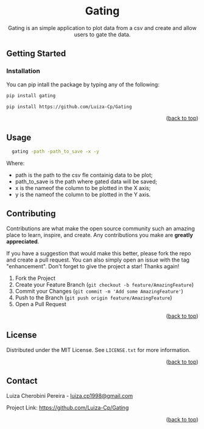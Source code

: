 <div id="top"></div>


<!-- PROJECT LOGO -->
<br />
<div align="center">
  <a href="https://github.com/github_username/repo_name">
  </a>

<h1 align="center">Gating</h1>

  <p align="center">
    Gating is an simple application to plot data from a csv and create and allow users to gate the data.
    <br>
  </p>
</div>


<!-- GETTING STARTED -->
## Getting Started

### Installation

You can pip intall the package by typing any of the following:
   ```sh
   pip install gating 
   ```
   ```sh
   pip install https://github.com/Luiza-Cp/Gating
   ```


<p align="right">(<a href="#top">back to top</a>)</p>


<!-- USAGE EXAMPLES -->
## Usage

 ```sh
   gating -path -path_to_save -x -y
   ```
 Where:
 * path is the path to the csv fle containig data to be plot;
 * path_to_save is the path where gated data will be saved;
 * x is the nameof the column to be plotted in the X axis;
 * y is the nameof the column to be plotted in the Y axis.
 

<!-- CONTRIBUTING -->
## Contributing

Contributions are what make the open source community such an amazing place to learn, inspire, and create. Any contributions you make are **greatly appreciated**.

If you have a suggestion that would make this better, please fork the repo and create a pull request. You can also simply open an issue with the tag "enhancement".
Don't forget to give the project a star! Thanks again!

1. Fork the Project
2. Create your Feature Branch (`git checkout -b feature/AmazingFeature`)
3. Commit your Changes (`git commit -m 'Add some AmazingFeature'`)
4. Push to the Branch (`git push origin feature/AmazingFeature`)
5. Open a Pull Request

<p align="right">(<a href="#top">back to top</a>)</p>



<!-- LICENSE -->
## License

Distributed under the MIT License. See `LICENSE.txt` for more information.

<p align="right">(<a href="#top">back to top</a>)</p>



<!-- CONTACT -->
## Contact

Luiza Cherobini Pereira  - luiza.cp1998@gmail.com

Project Link: https://github.com/Luiza-Cp/Gating

<p align="right">(<a href="#top">back to top</a>)</p>


